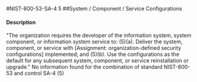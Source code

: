#NIST-800-53-SA-4 5
##System / Component / Service Configurations
#### Description
"The organization requires the developer of the information system, system component, or information system service to:
   (5)(a).  Deliver the system, component, or service with [Assignment: organization-defined security configurations] implemented; and
   (5)(b).  Use the configurations as the default for any subsequent system, component, or service reinstallation or upgrade."
No information found for the combination of standard NIST-800-53 and control SA-4 (5)

